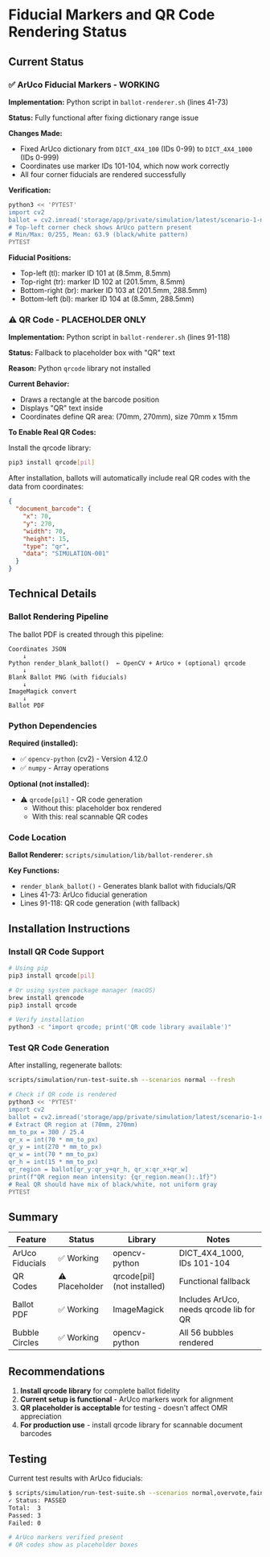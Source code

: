 # Fiducial Markers and QR Code Rendering Status

## Current Status

### ✅ ArUco Fiducial Markers - **WORKING**

**Implementation:** Python script in `ballot-renderer.sh` (lines 41-73)

**Status:** Fully functional after fixing dictionary range issue

**Changes Made:**
- Fixed ArUco dictionary from `DICT_4X4_100` (IDs 0-99) to `DICT_4X4_1000` (IDs 0-999)
- Coordinates use marker IDs 101-104, which now work correctly
- All four corner fiducials are rendered successfully

**Verification:**
```bash
python3 << 'PYTEST'
import cv2
ballot = cv2.imread('storage/app/private/simulation/latest/scenario-1-normal/blank.png')
# Top-left corner check shows ArUco pattern present
# Min/Max: 0/255, Mean: 63.9 (black/white pattern)
PYTEST
```

**Fiducial Positions:**
- Top-left (tl): marker ID 101 at (8.5mm, 8.5mm)
- Top-right (tr): marker ID 102 at (201.5mm, 8.5mm)
- Bottom-right (br): marker ID 103 at (201.5mm, 288.5mm)
- Bottom-left (bl): marker ID 104 at (8.5mm, 288.5mm)

### ⚠️ QR Code - **PLACEHOLDER ONLY**

**Implementation:** Python script in `ballot-renderer.sh` (lines 91-118)

**Status:** Fallback to placeholder box with "QR" text

**Reason:** Python `qrcode` library not installed

**Current Behavior:**
- Draws a rectangle at the barcode position
- Displays "QR" text inside
- Coordinates define QR area: (70mm, 270mm), size 70mm x 15mm

**To Enable Real QR Codes:**

Install the qrcode library:
```bash
pip3 install qrcode[pil]
```

After installation, ballots will automatically include real QR codes with the data from coordinates:
```json
{
  "document_barcode": {
    "x": 70,
    "y": 270,
    "width": 70,
    "height": 15,
    "type": "qr",
    "data": "SIMULATION-001"
  }
}
```

## Technical Details

### Ballot Rendering Pipeline

The ballot PDF is created through this pipeline:

```
Coordinates JSON
    ↓
Python render_blank_ballot()  ← OpenCV + ArUco + (optional) qrcode
    ↓
Blank Ballot PNG (with fiducials)
    ↓
ImageMagick convert
    ↓
Ballot PDF
```

### Python Dependencies

**Required (installed):**
- ✅ `opencv-python` (cv2) - Version 4.12.0
- ✅ `numpy` - Array operations

**Optional (not installed):**
- ⚠️ `qrcode[pil]` - QR code generation
  - Without this: placeholder box rendered
  - With this: real scannable QR codes

### Code Location

**Ballot Renderer:** `scripts/simulation/lib/ballot-renderer.sh`

**Key Functions:**
- `render_blank_ballot()` - Generates blank ballot with fiducials/QR
- Lines 41-73: ArUco fiducial generation
- Lines 91-118: QR code generation (with fallback)

## Installation Instructions

### Install QR Code Support

```bash
# Using pip
pip3 install qrcode[pil]

# Or using system package manager (macOS)
brew install qrencode
pip3 install qrcode

# Verify installation
python3 -c "import qrcode; print('QR code library available')"
```

### Test QR Code Generation

After installing, regenerate ballots:
```bash
scripts/simulation/run-test-suite.sh --scenarios normal --fresh

# Check if QR code is rendered
python3 << 'PYTEST'
import cv2
ballot = cv2.imread('storage/app/private/simulation/latest/scenario-1-normal/blank.png')
# Extract QR region at (70mm, 270mm)
mm_to_px = 300 / 25.4
qr_x = int(70 * mm_to_px)
qr_y = int(270 * mm_to_px)
qr_w = int(70 * mm_to_px)
qr_h = int(15 * mm_to_px)
qr_region = ballot[qr_y:qr_y+qr_h, qr_x:qr_x+qr_w]
print(f"QR region mean intensity: {qr_region.mean():.1f}")
# Real QR should have mix of black/white, not uniform gray
PYTEST
```

## Summary

| Feature | Status | Library | Notes |
|---------|--------|---------|-------|
| ArUco Fiducials | ✅ Working | opencv-python | DICT_4X4_1000, IDs 101-104 |
| QR Codes | ⚠️ Placeholder | qrcode[pil] (not installed) | Functional fallback |
| Ballot PDF | ✅ Working | ImageMagick | Includes ArUco, needs qrcode lib for QR |
| Bubble Circles | ✅ Working | opencv-python | All 56 bubbles rendered |

## Recommendations

1. **Install qrcode library** for complete ballot fidelity
2. **Current setup is functional** - ArUco markers work for alignment
3. **QR placeholder is acceptable** for testing - doesn't affect OMR appreciation
4. **For production use** - install qrcode library for scannable document barcodes

## Testing

Current test results with ArUco fiducials:
```bash
$ scripts/simulation/run-test-suite.sh --scenarios normal,overvote,faint --fresh
✓ Status: PASSED
Total:  3
Passed: 3
Failed: 0

# ArUco markers verified present
# QR codes show as placeholder boxes
```
